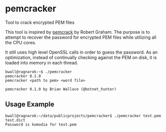 # pemcracker
Tool to crack encrypted PEM files

This tool is inspired by [pemcrack](https://github.com/robertdavidgraham/pemcrack) by Robert Graham.  The purpose is to attempt to recover the password for encrypted PEM files while utilizing all the CPU cores.

It still uses high level OpenSSL calls in order to guess the password.  As an optimization, instead of continually checking against the PEM on disk, it is loaded into memory in each thread.

    bwall@ragnarok:~$ ./pemcracker 
    pemcracker 0.1.0
    pemcracker <path to pem> <word file>

    pemcracker 0.1.0 by Brian Wallace (@botnet_hunter)


Usage Example
-------------

    bwall@ragnarok:~/data/publicprojects/pemcracker$ ./pemcracker test.pem test.dict
    Password is komodia for test.pem
